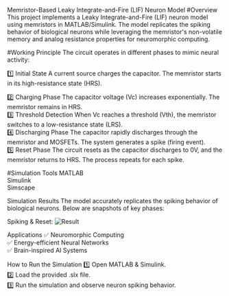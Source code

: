 
Memristor-Based Leaky Integrate-and-Fire (LIF) Neuron Model
#Overview
This project implements a Leaky Integrate-and-Fire (LIF) neuron model using memristors in MATLAB/Simulink. The model replicates the spiking behavior of biological neurons while leveraging the memristor's non-volatile memory and analog resistance properties for neuromorphic computing.

#Working Principle
The circuit operates in different phases to mimic neural activity:

1️⃣ Initial State
A current source charges the capacitor.
The memristor starts in its high-resistance state (HRS).
<br>

2️⃣ Charging Phase
The capacitor voltage (Vc) increases exponentially.
The memristor remains in HRS.
<br>
3️⃣ Threshold Detection
When Vc reaches a threshold (Vth), the memristor switches to a low-resistance state (LRS).
<br>
4️⃣ Discharging Phase
The capacitor rapidly discharges through the memristor and MOSFETs.
The system generates a spike (firing event).
<br>
5️⃣ Reset Phase
The circuit resets as the capacitor discharges to 0V, and the memristor returns to HRS.
The process repeats for each spike.
<br>

#Simulation Tools
MATLAB
<br>
Simulink
<br>
Simscape

Simulation Results
The model accurately replicates the spiking behavior of biological neurons. Below are snapshots of key phases:

Spiking & Reset:
![Result](https://github.com/user-attachments/assets/1c69dd69-2518-4f24-898d-5adbb88a48ae)

Applications
✅ Neuromorphic Computing
<br>
✅ Energy-efficient Neural Networks
<br>
✅ Brain-inspired AI Systems


How to Run the Simulation
1️⃣ Open MATLAB & Simulink.
<br>
2️⃣ Load the provided .slx file.
<br>
3️⃣ Run the simulation and observe neuron spiking behavior.

